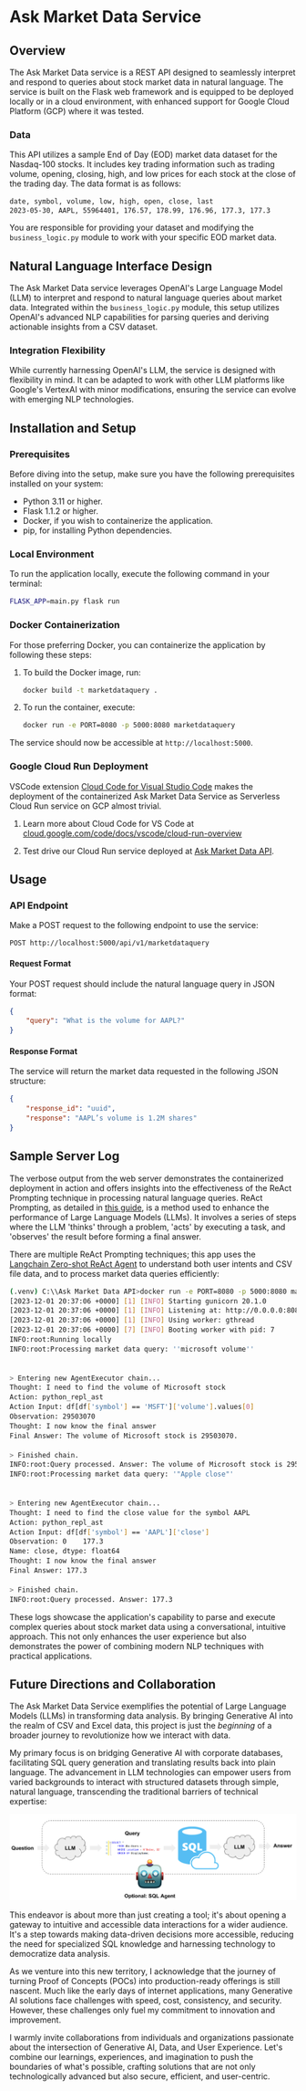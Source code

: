 # Ask Market Data Service

## Overview

The Ask Market Data service is a REST API designed to seamlessly interpret and respond to queries about stock market data in natural language. The service is built on the Flask web framework and is equipped to be deployed locally or in a cloud environment, with enhanced support for Google Cloud Platform (GCP) where it was tested.

### Data

This API utilizes a sample End of Day (EOD) market data dataset for the Nasdaq-100 stocks. It includes key trading information such as trading volume, opening, closing, high, and low prices for each stock at the close of the trading day. The data format is as follows:

```text
date, symbol, volume, low, high, open, close, last
2023-05-30, AAPL, 55964401, 176.57, 178.99, 176.96, 177.3, 177.3
```

You are responsible for providing your dataset and modifying the `business_logic.py` module to work with your specific EOD market data.

## Natural Language Interface Design

The Ask Market Data service leverages OpenAI's Large Language Model (LLM) to interpret and respond to natural language queries about market data. Integrated within the `business_logic.py` module, this setup utilizes OpenAI's advanced NLP capabilities for parsing queries and deriving actionable insights from a CSV dataset.

### Integration Flexibility

While currently harnessing OpenAI's LLM, the service is designed with flexibility in mind. It can be adapted to work with other LLM platforms like Google's VertexAI with minor modifications, ensuring the service can evolve with emerging NLP technologies.


## Installation and Setup

### Prerequisites

Before diving into the setup, make sure you have the following prerequisites installed on your system:

- Python 3.11 or higher.
- Flask 1.1.2 or higher.
- Docker, if you wish to containerize the application.
- pip, for installing Python dependencies.

### Local Environment

To run the application locally, execute the following command in your terminal:

```bash
FLASK_APP=main.py flask run
```

### Docker Containerization

For those preferring Docker, you can containerize the application by following these steps:

1. To build the Docker image, run:

    ```bash
    docker build -t marketdataquery .
    ```

2. To run the container, execute:

    ```bash
    docker run -e PORT=8080 -p 5000:8080 marketdataquery
    ```

The service should now be accessible at `http://localhost:5000`.

### Google Cloud Run Deployment

VSCode extension [Cloud Code for Visual Studio Code](https://marketplace.visualstudio.com/items?itemName=GoogleCloudTools.cloudcode) makes the deployment of the containerized Ask Market Data Service as Serverless Cloud Run service on GCP almost trivial.

1. Learn more about Cloud Code for VS Code at [cloud.google.com/code/docs/vscode/cloud-run-overview](https://cloud.google.com/code/docs/vscode/cloud-run-overview)

2. Test drive our Cloud Run service deployed at [Ask Market Data API](https://ask-market-data-api-4e6gjgrfea-uc.a.run.app).

## Usage

### API Endpoint

Make a POST request to the following endpoint to use the service:

```text
POST http://localhost:5000/api/v1/marketdataquery
```

#### Request Format

Your POST request should include the natural language query in JSON format:

```json
{
    "query": "What is the volume for AAPL?"
}
```

#### Response Format

The service will return the market data requested in the following JSON structure:

```json
{
    "response_id": "uuid",
    "response": "AAPL’s volume is 1.2M shares"
}
```

## Sample Server Log

The verbose output from the web server demonstrates the containerized deployment in action and offers insights into the effectiveness of the ReAct Prompting technique in processing natural language queries. ReAct Prompting, as detailed in [this guide](https://www.promptingguide.ai/techniques/react), is a method used to enhance the performance of Large Language Models (LLMs). It involves a series of steps where the LLM 'thinks' through a problem, 'acts' by executing a task, and 'observes' the result before forming a final answer.

There are multiple ReAct Prompting techniques; this app uses the [Langchain Zero-shot ReAct Agent](https://python.langchain.com/docs/modules/agents/agent_types/react) to understand both user intents and CSV file data, and to process market data queries efficiently:

```bash
(.venv) C:\\Ask Market Data API>docker run -e PORT=8080 -p 5000:8080 marketdataquery
[2023-12-01 20:37:06 +0000] [1] [INFO] Starting gunicorn 20.1.0
[2023-12-01 20:37:06 +0000] [1] [INFO] Listening at: http://0.0.0.0:8080 (1)
[2023-12-01 20:37:06 +0000] [1] [INFO] Using worker: gthread
[2023-12-01 20:37:06 +0000] [7] [INFO] Booting worker with pid: 7
INFO:root:Running locally
INFO:root:Processing market data query: ''microsoft volume''


> Entering new AgentExecutor chain...
Thought: I need to find the volume of Microsoft stock
Action: python_repl_ast
Action Input: df[df['symbol'] == 'MSFT']['volume'].values[0]
Observation: 29503070
Thought: I now know the final answer
Final Answer: The volume of Microsoft stock is 29503070.

> Finished chain.
INFO:root:Query processed. Answer: The volume of Microsoft stock is 29503070.
INFO:root:Processing market data query: '"Apple close"'


> Entering new AgentExecutor chain...
Thought: I need to find the close value for the symbol AAPL
Action: python_repl_ast
Action Input: df[df['symbol'] == 'AAPL']['close']
Observation: 0    177.3
Name: close, dtype: float64
Thought: I now know the final answer
Final Answer: 177.3

> Finished chain.
INFO:root:Query processed. Answer: 177.3
```

These logs showcase the application's capability to parse and execute complex queries about stock market data using a conversational, intuitive approach. This not only enhances the user experience but also demonstrates the power of combining modern NLP techniques with practical applications.

## Future Directions and Collaboration

The Ask Market Data Service exemplifies the potential of Large Language Models (LLMs) in transforming data analysis. By bringing Generative AI into the realm of CSV and Excel data, this project is just the *beginning* of a broader journey to revolutionize how we interact with data.

My primary focus is on bridging Generative AI with corporate databases, facilitating SQL query generation and translating results back into plain language. The advancement in LLM technologies can empower users from varied backgrounds to interact with structured datasets through simple, natural language, transcending the traditional barriers of technical expertise:

[![Langchain SQL Agent](assets/sql_usecase.png)](https://python.langchain.com/docs/integrations/toolkits/sql_database)

This endeavor is about more than just creating a tool; it's about opening a gateway to intuitive and accessible data interactions for a wider audience. It's a step towards making data-driven decisions more accessible, reducing the need for specialized SQL knowledge and harnessing technology to democratize data analysis.

As we venture into this new territory, I acknowledge that the journey of turning Proof of Concepts (POCs) into production-ready offerings is still nascent. Much like the early days of internet applications, many Generative AI solutions face challenges with speed, cost, consistency, and security. However, these challenges only fuel my commitment to innovation and improvement.

I warmly invite collaborations from individuals and organizations passionate about the intersection of Generative AI, Data, and User Experience. Let's combine our learnings, experiences, and imagination to push the boundaries of what's possible, crafting solutions that are not only technologically advanced but also secure, efficient, and user-centric.
